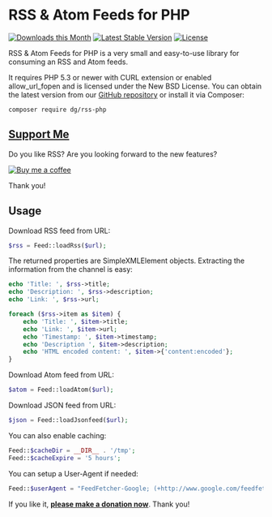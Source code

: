 RSS & Atom Feeds for PHP
========================

[![Downloads this Month](https://img.shields.io/packagist/dm/dg/rss-php.svg)](https://packagist.org/packages/dg/rss-php)
[![Latest Stable Version](https://poser.pugx.org/dg/rss-php/v/stable)](https://github.com/dg/rss-php/releases)
[![License](https://img.shields.io/badge/license-New%20BSD-blue.svg)](https://github.com/dg/rss-php/blob/master/license.md)

RSS & Atom Feeds for PHP is a very small and easy-to-use library for consuming an RSS and Atom feeds.

It requires PHP 5.3 or newer with CURL extension or enabled allow_url_fopen
and is licensed under the New BSD License. You can obtain the latest version from
our [GitHub repository](https://github.com/dg/rss-php/releases) or install it via Composer:

```
composer require dg/rss-php
```

[Support Me](https://github.com/sponsors/dg)
--------------------------------------------

Do you like RSS? Are you looking forward to the new features?

[![Buy me a coffee](https://files.nette.org/icons/donation-3.svg)](https://github.com/sponsors/dg)

Thank you!


Usage
-----

Download RSS feed from URL:

```php
$rss = Feed::loadRss($url);
```

The returned properties are SimpleXMLElement objects. Extracting
the information from the channel is easy:

```php
echo 'Title: ', $rss->title;
echo 'Description: ', $rss->description;
echo 'Link: ', $rss->url;

foreach ($rss->item as $item) {
	echo 'Title: ', $item->title;
	echo 'Link: ', $item->url;
	echo 'Timestamp: ', $item->timestamp;
	echo 'Description ', $item->description;
	echo 'HTML encoded content: ', $item->{'content:encoded'};
}
```

Download Atom feed from URL:

```php
$atom = Feed::loadAtom($url);
```

Download JSON feed from URL:

```php
$json = Feed::loadJsonfeed($url);
```

You can also enable caching:

```php
Feed::$cacheDir = __DIR__ . '/tmp';
Feed::$cacheExpire = '5 hours';
```

You can setup a User-Agent if needed:

```php
Feed::$userAgent = "FeedFetcher-Google; (+http://www.google.com/feedfetcher.html)";
```

If you like it, **[please make a donation now](https://nette.org/make-donation?to=rss-php)**. Thank you!

